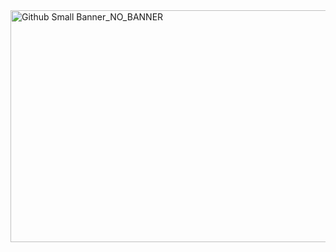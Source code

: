 <img width="1416" height="371" alt="Github Small Banner_NO_BANNER" src="https://github.com/user-attachments/assets/004fde6b-d43f-40db-adbc-bcff7eb0d113" />
